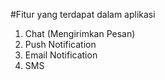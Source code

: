 #Fitur yang terdapat dalam aplikasi
  1. Chat (Mengirimkan Pesan)
  2. Push Notification
  3. Email Notification
  4. SMS
